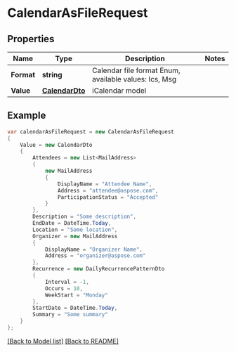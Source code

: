 # CalendarAsFileRequest
## Properties
Name | Type | Description | Notes
------------ | ------------- | ------------- | -------------
**Format** | **string** | Calendar file format Enum, available values: Ics, Msg | 
**Value** | [**CalendarDto**](CalendarDto.md) | iCalendar model              | 


## Example
```csharp
var calendarAsFileRequest = new CalendarAsFileRequest
{
    Value = new CalendarDto
    {
        Attendees = new List<MailAddress>
        {
            new MailAddress
            {
                DisplayName = "Attendee Name",
                Address = "attendee@aspose.com",
                ParticipationStatus = "Accepted"
            }
        },
        Description = "Some description",
        EndDate = DateTime.Today,
        Location = "Some location",
        Organizer = new MailAddress
        {
            DisplayName = "Organizer Name",
            Address = "organizer@aspose.com"
        },
        Recurrence = new DailyRecurrencePatternDto
        {
            Interval = -1,
            Occurs = 10,
            WeekStart = "Monday"
        },
        StartDate = DateTime.Today,
        Summary = "Some summary"
    }
};
```

[[Back to Model list]](Models.md) [[Back to README]](README.md)

